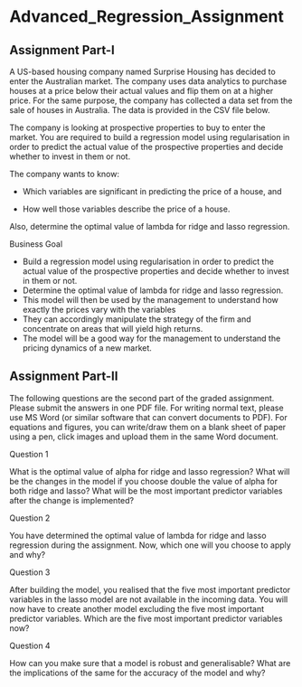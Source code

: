 # Advanced_Regression_Assignment

## Assignment Part-I
A US-based housing company named Surprise Housing has decided to enter the Australian market. The company uses data analytics to purchase houses at a price below their actual values and flip them on at a higher price. For the same purpose, the company has collected a data set from the sale of houses in Australia. The data is provided in the CSV file below.

The company is looking at prospective properties to buy to enter the market. You are required to build a regression model using regularisation in order to predict the actual value of the prospective properties and decide whether to invest in them or not.

The company wants to know:

  - Which variables are significant in predicting the price of a house, and

  - How well those variables describe the price of a house.

 
Also, determine the optimal value of lambda for ridge and lasso regression.

Business Goal 

- Build a regression model using regularisation in order to predict the actual value of the prospective properties and decide whether to invest in them or not.
- Determine the optimal value of lambda for ridge and lasso regression.
- This model will then be used by the management to understand how exactly the prices vary with the variables
- They can accordingly manipulate the strategy of the firm and concentrate on areas that will yield high returns.
- The model will be a good way for the management to understand the pricing dynamics of a new market.

## Assignment Part-II
The following questions are the second part of the graded assignment. Please submit the answers in one PDF file. For writing normal text, please use MS Word (or similar software that can convert documents to PDF). For equations and figures, you can write/draw them on a blank sheet of paper using a pen, click images and upload them in the same Word document.

Question 1

What is the optimal value of alpha for ridge and lasso regression? What will be the changes in the model if you choose double the value of alpha for both ridge and lasso? What will be the most important predictor variables after the change is implemented?

Question 2

You have determined the optimal value of lambda for ridge and lasso regression during the assignment. Now, which one will you choose to apply and why?

Question 3

After building the model, you realised that the five most important predictor variables in the lasso model are not available in the incoming data. You will now have to create another model excluding the five most important predictor variables. Which are the five most important predictor variables now?

Question 4

How can you make sure that a model is robust and generalisable? What are the implications of the same for the accuracy of the model and why?


